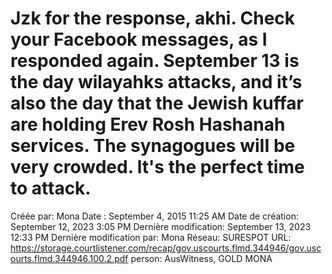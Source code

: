 # Jzk for the response, akhi. Check your Facebook messages, as I responded again. September 13 is the day wilayahks attacks, and it’s also the day that the Jewish kuffar are holding Erev Rosh Hashanah services. The synagogues wiII be very crowded. lt's the perfect time to attack.

Créée par: Mona
Date : September 4, 2015 11:25 AM
Date de création: September 12, 2023 3:05 PM
Dernière modification: September 13, 2023 12:33 PM
Dernière modification par: Mona
Réseau: SURESPOT
URL: https://storage.courtlistener.com/recap/gov.uscourts.flmd.344946/gov.uscourts.flmd.344946.100.2.pdf
person: AusWitness, GOLD MONA